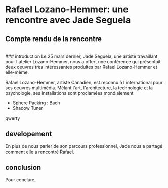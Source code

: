 # Rafael Lozano-Hemmer: une rencontre avec Jade Seguela

## Compte rendu de la rencontre
<br>
### introduction
Le 25 mars dernier, Jade Seguela, une artiste travaillant pour l'atelier Lozano-Hemmer, nous a offert une conférence qui présentait deux oeuvres très intéressantes produites par Rafael Lozano-Hemmer et elle-même. 

Rafael Lozano-Hemmer, artiste Canadien, est reconnu à l'international pour ses oeuvres multimédia. Mêlant l'art, l'architecture, la technologie et la psychologie, ses installations sont proclamées mondialement 

- Sphere Packing : Bach
- Shadow Tuner

qwerty

## developement
En plus de nous parler de son parcours professionnel, Jade nous a partagé comment elle a rencontré Rafael. 

## conclusion
Pour conclure, 
